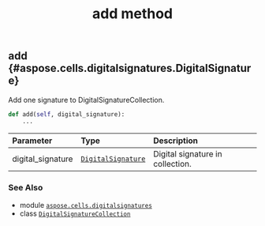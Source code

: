 ﻿---
title: add method
second_title: Aspose.Cells for Python via .NET API References
description: 
type: docs
weight: 20
url: /aspose.cells.digitalsignatures/digitalsignaturecollection/add/
is_root: false
---

## add {#aspose.cells.digitalsignatures.DigitalSignature}

Add one signature to DigitalSignatureCollection.



```python
def add(self, digital_signature):
    ...
```


| Parameter | Type | Description |
| :- | :- | :- |
| digital_signature | [`DigitalSignature`](/cells/python-net/aspose.cells.digitalsignatures/digitalsignature) | Digital signature in collection. |



### See Also
* module [`aspose.cells.digitalsignatures`](../../)
* class [`DigitalSignatureCollection`](/cells/python-net/aspose.cells.digitalsignatures/digitalsignaturecollection)
